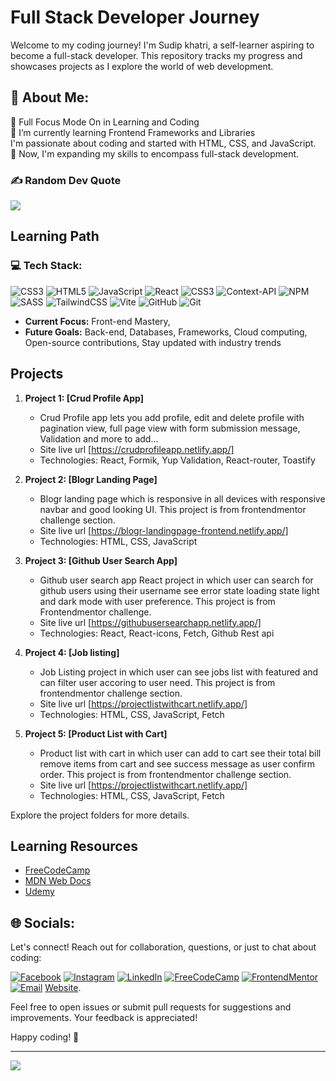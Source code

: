 # Full Stack Developer Journey

Welcome to my coding journey! I'm Sudip khatri, a self-learner aspiring to become a full-stack developer. This repository tracks my progress and showcases projects as I explore the world of web development.

## 💫 About Me:
💪 Full Focus Mode On in Learning and Coding<br>🌱 I’m currently learning Frontend Frameworks and Libraries<br>
I'm passionate about coding and started with HTML, CSS, and JavaScript.<br>🤵 Now,  I'm expanding my skills to encompass full-stack development.

### ✍️ Random Dev Quote
![](https://quotes-github-readme.vercel.app/api?type=horizontal&theme=radical)

## Learning Path

### 💻 Tech Stack:
![CSS3](https://img.shields.io/badge/css3-%231572B6.svg?style=for-the-badge&logo=css3&logoColor=white) ![HTML5](https://img.shields.io/badge/html5-%23E34F26.svg?style=for-the-badge&logo=html5&logoColor=white) ![JavaScript](https://img.shields.io/badge/javascript-%23323330.svg?style=for-the-badge&logo=javascript&logoColor=%23F7DF1E) ![React](https://img.shields.io/badge/react-%2320232a.svg?style=for-the-badge&logo=react&logoColor=%2361DAFB) ![CSS3](https://img.shields.io/badge/css3-%231572B6.svg?style=for-the-badge&logo=css3&logoColor=white) ![Context-API](https://img.shields.io/badge/Context--Api-000000?style=for-the-badge&logo=react) ![NPM](https://img.shields.io/badge/NPM-%23CB3837.svg?style=for-the-badge&logo=npm&logoColor=white) ![SASS](https://img.shields.io/badge/SASS-hotpink.svg?style=for-the-badge&logo=SASS&logoColor=white) ![TailwindCSS](https://img.shields.io/badge/tailwindcss-%2338B2AC.svg?style=for-the-badge&logo=tailwind-css&logoColor=white) ![Vite](https://img.shields.io/badge/vite-%23646CFF.svg?style=for-the-badge&logo=vite&logoColor=white) ![GitHub](https://img.shields.io/badge/github-%23121011.svg?style=for-the-badge&logo=github&logoColor=white) ![Git](https://img.shields.io/badge/git-%23F05033.svg?style=for-the-badge&logo=git&logoColor=white)
- **Current Focus:** Front-end Mastery, 
- **Future Goals:** Back-end, Databases, Frameworks, Cloud computing, Open-source contributions, Stay updated with industry trends

## Projects

1. **Project 1: [Crud Profile App]**
   - Crud Profile app lets you add profile, edit and delete profile with pagination view, full page view with form submission message, Validation and more to add...
   - Site live url [https://crudprofileapp.netlify.app/]
   - Technologies: React, Formik, Yup Validation, React-router, Toastify

2. **Project 2: [Blogr Landing Page]**
   - Blogr landing page which is responsive in all devices with responsive navbar and good looking UI. This project is from frontendmentor challenge section.
   - Site live url [https://blogr-landingpage-frontend.netlify.app/]
   - Technologies: HTML, CSS, JavaScript

3. **Project 3: [Github User Search App]**
   - Github user search app React project in which user can search for github users using their username see error state loading state light and dark mode with user preference. This project is from Frontendmentor challenge.
   - Site live url [https://githubusersearchapp.netlify.app/]
   - Technologies: React, React-icons, Fetch, Github Rest api
     
4. **Project 4: [Job listing]**
   - Job Listing project in which user can see jobs list with featured and can filter user accoring to user need. This project is from frontendmentor challenge section.
   - Site live url [https://projectlistwithcart.netlify.app/]
   - Technologies: HTML, CSS, JavaScript, Fetch
     
5. **Project 5: [Product List with Cart]**
   - Product list with cart in which user can add to cart see their total bill remove items from cart and see success message as user confirm order. This project is from frontendmentor challenge section.
   - Site live url [https://projectlistwithcart.netlify.app/]
   - Technologies: HTML, CSS, JavaScript, Fetch
  


Explore the project folders for more details.

## Learning Resources

- [FreeCodeCamp](https://www.freecodecamp.org/)
- [MDN Web Docs](https://developer.mozilla.org/)
- [Udemy](https://www.udemy.com/)

## 🌐 Socials:

Let's connect! Reach out for collaboration, questions, or just to chat about coding:

[![Facebook](https://img.shields.io/badge/Facebook-%231877F2.svg?logo=Facebook&logoColor=white)](https://www.facebook.com/sudip.maharjan.31521/) [![Instagram](https://img.shields.io/badge/Instagram-%23E4405F.svg?logo=Instagram&logoColor=white)](https://www.instagram.com/sudip_khattri1/?hl=en) [![LinkedIn](https://img.shields.io/badge/LinkedIn-%230077B5.svg?logo=linkedin&logoColor=white)](https://www.linkedin.com/in/sudip-khatri-a72a6a27b/) [![FreeCodeCamp](https://img.shields.io/badge/FreeCodeCamp-%230a0a23.svg?logo=freecodecamp&logoColor=white)](https://www.freecodecamp.org/fcc689dafc5-d1cb-43c0-8a10-85682d08e2ed) 
[![FrontendMentor](https://img.shields.io/badge/FrontendMentor-%234ad9d9.svg?logoColor=white)](https://www.frontendmentor.io/profile/SudipKhatri036)
[![Email](https://img.shields.io/badge/Gmail-%23f23548.svg?logo=gmail&logoColor=white)](mailto:sudipkhatri036@gmail.com)
[Website](https://sudipkhatri.netlify.app/).


Feel free to open issues or submit pull requests for suggestions and improvements. Your feedback is appreciated!

Happy coding! 🚀

---
[![](https://visitcount.itsvg.in/api?id=sudipkhatri036&icon=0&color=1)](https://visitcount.itsvg.in)
